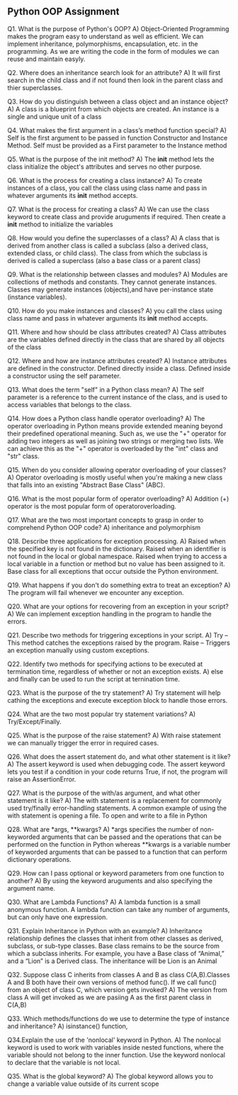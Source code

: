 ## Python OOP Assignment
Q1. What is the purpose of Python's OOP?
A)	Object-Oriented Programming makes the program easy to understand as well as efficient.
	We can implement inheritance, polymorphisms, encapsulation, etc. in the programming.
	As we are writing the code in the form of modules we can reuse and maintain easyly.
	

Q2. Where does an inheritance search look for an attribute?
A)	It will first search in the child class and if not found then look in the parent class and thier superclasses.
	
Q3. How do you distinguish between a class object and an instance object?
A) 	A class is a blueprint from which objects are created. 
	An instance is a single and unique unit of a class

Q4. What makes the first argument in a class’s method function special?
A)	Self is the first argument to be passed in function Constructor and Instance Method. 
	Self must be provided as a First parameter to the Instance method
	
Q5. What is the purpose of the init method?
A)	The __init__ method lets the class initialize the object's attributes and serves no other purpose.

Q6. What is the process for creating a class instance?
A)	To create instances of a class, you call the class using class name and pass in whatever arguments its __init__ method accepts.

Q7. What is the process for creating a class?
A) 	We can use the class keyword to create class and provide aruguments if required.
	Then create a __init__ method to initialize the variables
	
Q8. How would you define the superclasses of a class?
A)	A class that is derived from another class is called a subclass (also a derived class, extended class, or child class). The class from which the subclass is derived is called a 	superclass (also a base class or a parent class)

Q9. What is the relationship between classes and modules?
A)	Modules are collections of methods and constants. They cannot generate instances. 
	Classes may generate instances (objects),and have per-instance state (instance variables).

Q10. How do you make instances and classes?
A)	you call the class using class name and pass in whatever arguments its __init__ method accepts.

Q11. Where and how should be class attributes created?
A) 	 Class attributes are the variables defined directly in the class that are shared by all objects of the class

Q12. Where and how are instance attributes created?
A)	 Instance attributes are defined in the constructor. Defined directly inside a class. Defined inside a constructor using the self parameter.

Q13. What does the term "self" in a Python class mean?
A) 	 The self parameter is a reference to the current instance of the class, and is used to access variables that belongs to the class.

Q14. How does a Python class handle operator overloading?
A) 	 The operator overloading in Python means provide extended meaning beyond their predefined operational meaning. 
	 Such as, we use the "+" operator for adding two integers as well 	 as joining two strings or merging two lists. We can achieve this as the "+" operator is overloaded by the "int" class and "str" class.

Q15. When do you consider allowing operator overloading of your classes?
A) 	 Operator overloading is mostly useful when you're making a new class that falls into an existing "Abstract Base Class" (ABC).

Q16. What is the most popular form of operator overloading?
A)	 Addition (+) operator is the most popular form of operatoroverloading.
	
Q17. What are the two most important concepts to grasp in order to comprehend Python OOP code?
A)	  inheritance and polymorphism 

Q18. Describe three applications for exception processing.
A) 	 Raised when the specified key is not found in the dictionary. 
	 Raised when an identifier is not found in the local or global namespace. 
	 Raised when trying to access a local variable in a function or method but no value has been assigned to it. 
	 Base class for all exceptions that occur outside the Python environment.
	 
Q19. What happens if you don't do something extra to treat an exception?
A) 	 The program will fail whenever we encounter any exception.

Q20. What are your options for recovering from an exception in your script?
A)	 We can implement exception handling in the program to handle the errors.

Q21. Describe two methods for triggering exceptions in your script.
A)	 Try – This method catches the exceptions raised by the program. Raise – Triggers an exception manually using custom exceptions.

Q22. Identify two methods for specifying actions to be executed at termination time, regardless of whether or not an exception exists.
A)	 else and finally can be used to run the script at ternination time.

Q23. What is the purpose of the try statement?
A)	 Try statement will help cathing the exceptions and execute exception block to handle those errors.

Q24. What are the two most popular try statement variations?
A)	 Try/Except/Finally.

Q25. What is the purpose of the raise statement?
A)	 With raise statement we can manually trigger the error in required cases.

Q26. What does the assert statement do, and what other statement is it like?
A)	 The assert keyword is used when debugging code. 
	 The assert keyword lets you test if a condition in your code returns True, if not, the program will raise an AssertionError.
	 
Q27. What is the purpose of the with/as argument, and what other statement is it like?
A)	 The with statement is a replacement for commonly used try/finally error-handling statements. 
	 A common example of using the with statement is opening a file. To open and write to a file in Python
	 
Q28. What are *args, **kwargs?
A)	 *args specifies the number of non-keyworded arguments that can be passed and the operations that can be performed on the function in Python 
	 whereas **kwargs is a variable number of keyworded arguments that can be passed to a function that can perform dictionary operations.

Q29. How can I pass optional or keyword parameters from one function to another?
A)	 By using the keyword aruguments and also specifying the argument name.

Q30. What are Lambda Functions?
A) 	 A lambda function is a small anonymous function. 
	 A lambda function can take any number of arguments, but can only have one expression.
	 
Q31. Explain Inheritance in Python with an example?
A)	 Inheritance relationship defines the classes that inherit from other classes as derived, subclass, or sub-type classes. 
	 Base class remains to be the source from which a subclass inherits. 
	 For example, you have a Base class of “Animal,” and a “Lion” is a Derived class. The inheritance will be Lion is an Animal

Q32. Suppose class C inherits from classes A and B as class C(A,B).Classes A and B both have their own versions of method func(). If we call func() from an object of 
class C, which version gets invoked?
A) 	 The version from class A will get invoked as we are pasiing A as the first parent class in C(A,B)

Q33. Which methods/functions do we use to determine the type of instance and inheritance?
A)	 isinstance() function,

Q34.Explain the use of the 'nonlocal' keyword in Python.
A)	The nonlocal keyword is used to work with variables inside nested functions, where the variable should not belong to the inner function. 
	Use the keyword nonlocal to declare that the variable is not local.

Q35. What is the global keyword?
A)	 The global keyword allows you to change a variable value outside of its current scope





